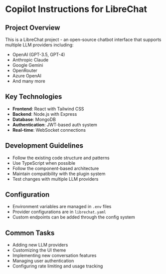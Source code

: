 # Copilot Instructions for LibreChat

<!-- Use this file to provide workspace-specific custom instructions to Copilot. For more details, visit https://code.visualstudio.com/docs/copilot/copilot-customization#_use-a-githubcopilotinstructionsmd-file -->

## Project Overview
This is a LibreChat project - an open-source chatbot interface that supports multiple LLM providers including:
- OpenAI (GPT-3.5, GPT-4)
- Anthropic Claude
- Google Gemini
- OpenRouter
- Azure OpenAI
- And many more

## Key Technologies
- **Frontend**: React with Tailwind CSS
- **Backend**: Node.js with Express
- **Database**: MongoDB
- **Authentication**: JWT-based auth system
- **Real-time**: WebSocket connections

## Development Guidelines
- Follow the existing code structure and patterns
- Use TypeScript when possible
- Follow the component-based architecture
- Maintain compatibility with the plugin system
- Test changes with multiple LLM providers

## Configuration
- Environment variables are managed in `.env` files
- Provider configurations are in `librechat.yaml`
- Custom endpoints can be added through the config system

## Common Tasks
- Adding new LLM providers
- Customizing the UI theme
- Implementing new conversation features
- Managing user authentication
- Configuring rate limiting and usage tracking
